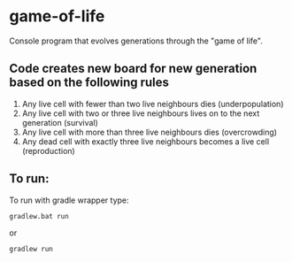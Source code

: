 # game-of-life
Console program that evolves generations through the "game of life". 

## Code creates new board for new generation based on the following rules
1) Any live cell with fewer than two live neighbours dies (underpopulation)
2) Any live cell with two or three live neighbours lives on to the next generation (survival)
3) Any live cell with more than three live neighbours dies (overcrowding)
4) Any dead cell with exactly three live neighbours becomes a live cell (reproduction)

## To run:
To run with gradle wrapper type:

```
gradlew.bat run
```

or

```
gradlew run
```